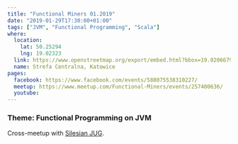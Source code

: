 ```yaml
---
title: "Functional Miners 01.2019"
date: "2019-01-29T17:30:00+01:00"
tags: ["JVM", "Functional Programming", "Scala"]
where:
  location:
    lat: 50.25294
    lng: 19.02323
  link: https://www.openstreetmap.org/export/embed.html?bbox=19.020667970180515%2C50.25186661321583%2C19.025788307189945%2C50.25401894215181&layer=mapnik&marker=50.25293164231525%2C19.023564755916595
  name: Strefa Centralna, Katowice
pages:
  facebook: https://www.facebook.com/events/588075538310227/
  meetup: https://www.meetup.com/Functional-Miners/events/257400636/
  youtube:
---
```


<section>
  <h3>Theme: Functional Programming on JVM</h3>
  <p>Cross-meetup with <a href="https://silesia.jug.pl/">Silesian JUG</a>.</p>
  <schedule>
    <person-profile
      avatar="andrzej_kopec.jpg"
      name="Andrzej Kopec"
      bio="TBA"
      title="TBA"
      abstract="TBA"
      social='{ "twitter": "twitter.com/kapke_", "linkedin": "https://www.linkedin.com/in/andrzej-kope%C4%87-907b9698", "github": "https://github.com/kapke", "facebook": "https://web.facebook.com/kapkus" }'>
    </person-profile>
    <person-profile
      avatar="lech_glowiak.jpg"
      name="Lech Glowiak"
      bio="TBA"
      title="TBA"
      abstract="TBA"
      social='{ "twitter": "https://twitter.com/LechGlowiak", "linkedin": "https://www.linkedin.com/in/lechglowiak/" }'>
    </person-profile>
  </schedule>
  <person-profile
      avatar="tomasz_manko.jpg"
      name="Tomasz Manko"
      bio="TBA"
      title="TBA"
      abstract="TBA"
      social='{ "twitter": "https://twitter.com/jaennirin", "github": "https://github.com/jaen", "facebook": "https://www.facebook.com/tomek.manko" }'>
    </person-profile>
  </schedule>
</section>

